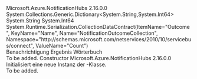 <Type Name="NotificationOutcomeCollection" FullName="Microsoft.Azure.NotificationHubs.NotificationOutcomeCollection">
  <TypeSignature Language="C#" Value="public sealed class NotificationOutcomeCollection : System.Collections.Generic.Dictionary&lt;string,long&gt;" />
  <TypeSignature Language="ILAsm" Value=".class public auto ansi sealed beforefieldinit NotificationOutcomeCollection extends System.Collections.Generic.Dictionary`2&lt;string, int64&gt;" />
  <TypeSignature Language="DocId" Value="T:Microsoft.Azure.NotificationHubs.NotificationOutcomeCollection" />
  <TypeSignature Language="VB.NET" Value="Public NotInheritable Class NotificationOutcomeCollection&#xA;Inherits Dictionary(Of String, Long)" />
  <TypeSignature Language="F#" Value="type NotificationOutcomeCollection = class&#xA;    inherit Dictionary&lt;string, int64&gt;" />
  <AssemblyInfo>
    <AssemblyName>Microsoft.Azure.NotificationHubs</AssemblyName>
    <AssemblyVersion>2.16.0.0</AssemblyVersion>
  </AssemblyInfo>
  <Base>
    <BaseTypeName>System.Collections.Generic.Dictionary&lt;System.String,System.Int64&gt;</BaseTypeName>
    <BaseTypeArguments>
      <BaseTypeArgument TypeParamName="!0">System.String</BaseTypeArgument>
      <BaseTypeArgument TypeParamName="!1">System.Int64</BaseTypeArgument>
    </BaseTypeArguments>
  </Base>
  <Interfaces />
  <Attributes>
    <Attribute>
      <AttributeName>System.Runtime.Serialization.CollectionDataContract(ItemName="Outcome", KeyName="Name", Name="NotificationOutcomeCollection", Namespace="http://schemas.microsoft.com/netservices/2010/10/servicebus/connect", ValueName="Count")</AttributeName>
    </Attribute>
  </Attributes>
  <Docs>
    <summary>
            Benachrichtigung Ergebnis Wörterbuch
            </summary>
    <remarks>To be added.</remarks>
  </Docs>
  <Members>
    <Member MemberName=".ctor">
      <MemberSignature Language="C#" Value="public NotificationOutcomeCollection ();" />
      <MemberSignature Language="ILAsm" Value=".method public hidebysig specialname rtspecialname instance void .ctor() cil managed" />
      <MemberSignature Language="DocId" Value="M:Microsoft.Azure.NotificationHubs.NotificationOutcomeCollection.#ctor" />
      <MemberSignature Language="VB.NET" Value="Public Sub New ()" />
      <MemberType>Constructor</MemberType>
      <AssemblyInfo>
        <AssemblyName>Microsoft.Azure.NotificationHubs</AssemblyName>
        <AssemblyVersion>2.16.0.0</AssemblyVersion>
      </AssemblyInfo>
      <Parameters />
      <Docs>
        <summary>
            Initialisiert eine neue Instanz der <see cref="T:Microsoft.Azure.NotificationHubs.NotificationOutcomeCollection" />-Klasse.
            </summary>
        <remarks>To be added.</remarks>
      </Docs>
    </Member>
  </Members>
</Type>